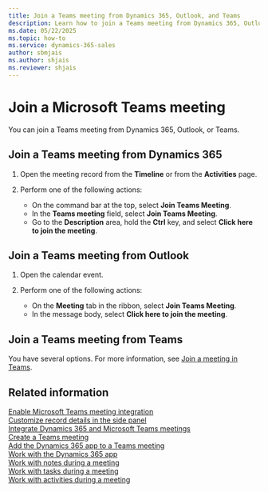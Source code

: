 ```yaml
---
title: Join a Teams meeting from Dynamics 365, Outlook, and Teams
description: Learn how to join a Teams meeting from Dynamics 365, Outlook, and Teams.
ms.date: 05/22/2025
ms.topic: how-to
ms.service: dynamics-365-sales
author: sbmjais
ms.author: shjais
ms.reviewer: shjais 
---
```


# Join a Microsoft Teams meeting

You can join a Teams meeting from Dynamics 365, Outlook, or Teams.

## Join a Teams meeting from Dynamics 365

1. Open the meeting record from the **Timeline** or from the **Activities** page.
1. Perform one of the following actions:

    - On the command bar at the top, select **Join Teams Meeting**.
    - In the **Teams meeting** field, select **Join Teams Meeting**.
    - Go to the **Description** area, hold the **Ctrl** key, and select **Click here to join the meeting**.

## Join a Teams meeting from Outlook

1. Open the calendar event.
1. Perform one of the following actions:

    - On the **Meeting** tab in the ribbon, select **Join Teams Meeting**.
    - In the message body, select **Click here to join the meeting**.

## Join a Teams meeting from Teams

You have several options. For more information, see [Join a meeting in Teams](https://go.microsoft.com/fwlink/?linkid=2190914).

## Related information

[Enable Microsoft Teams meeting integration](enable-teams-meeting-integration.md)    
[Customize record details in the side panel](customize-record-side-panel.md)   
[Integrate Dynamics 365 and Microsoft Teams meetings](teams-meeting-integration.md)    
[Create a Teams meeting](create-teams-meeting.md)   
[Add the Dynamics 365 app to a Teams meeting](add-d365-app.md)   
[Work with the Dynamics 365 app](work-with-d365-app.md)     
[Work with notes during a meeting](work-with-notes.md)   
[Work with tasks during a meeting](work-with-tasks.md)   
[Work with activities during a meeting](work-with-activities.md)   
   
